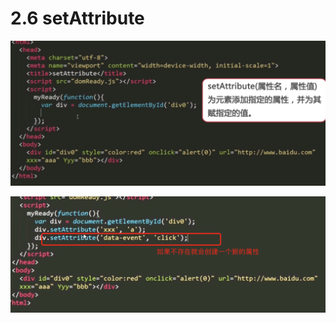 # 2.6 setAttribute





![image-20210719054244471](../../image/image-20210719054244471.png)





![image-20210719054328491](../../image/image-20210719054328491.png)





